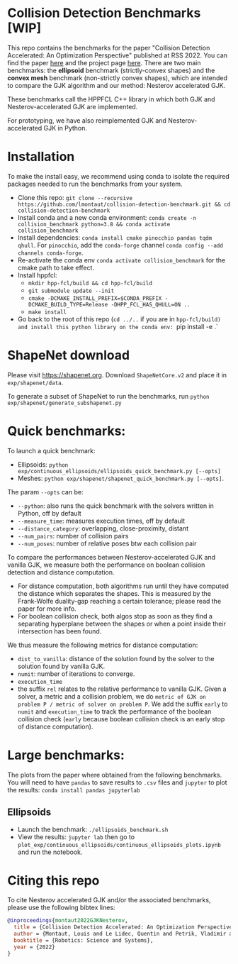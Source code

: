 # Collision Detection Benchmarks [WIP]
This repo contains the benchmarks for the paper "Collision Detection Accelerated: An Optimization Perspective" published at RSS 2022.
You can find the paper [here](https://arxiv.org/abs/2205.09663) and the project page [here](https://lmontaut.github.io/nesterov-gjk.github.io/).
There are two main benchmarks: the **ellipsoid** benchmark (strictly-convex shapes) and the **convex mesh** benchmark (non-strictly convex shapes), which are intended to compare the GJK algorithm and our method: Nesterov accelerated GJK.

These benchmarks call the HPPFCL C++ library in which both GJK and Nesterov-accelerated GJK are implemented.

For prototyping, we have also reimplemented GJK and Nesterov-accelerated GJK in Python.

# Installation
To make the install easy, we recommend using conda to isolate the required packages needed to run the benchmarks from your system.
- Clone this repo: `git clone --recursive https://github.com/lmontaut/collision-detection-benchmark.git && cd collision-detection-benchmark`
- Install conda and a new conda environment: `conda create -n collision_benchmark python=3.8 && conda activate collision_benchmark`
- Install dependencies: `conda install cmake pinocchio pandas tqdm qhull`. For `pinocchio`, add the `conda-forge` channel `conda config --add channels conda-forge`.
- Re-activate the conda env `conda activate collision_benchmark` for the cmake path to take effect.
- Install hppfcl:
  - `mkdir hpp-fcl/build && cd hpp-fcl/build`
  - `git submodule update --init`
  - `cmake -DCMAKE_INSTALL_PREFIX=$CONDA_PREFIX -DCMAKE_BUILD_TYPE=Release -DHPP_FCL_HAS_QHULL=ON ..`
  - `make install` 
- Go back to the root of this repo (`cd ../..` if you are in `hpp-fcl/build) and install this python library on the conda env: `pip install -e .`

# ShapeNet download
Please visit https://shapenet.org.
Download `ShapeNetCore.v2` and place it in `exp/shapenet/data`.

To generate a subset of ShapeNet to run the benchmarks, run `python exp/shapenet/generate_subshapenet.py`

# Quick benchmarks:
To launch a quick benchmark:
- Ellipsoids: `python exp/continuous_ellipsoids/ellipsoids_quick_benchmark.py [--opts]`
- Meshes: `python exp/shapenet/shapenet_quick_benchmark.py [--opts]`.

The param `--opts` can be:
- `--python`: also runs the quick benchmark with the solvers written in Python, off by default
- `--measure_time`: measures execution times, off by default
- `--distance_category`: overlapping, close-proximity, distant
- `--num_pairs`: number of collision pairs
- `--num_poses`: number of relative poses btw each collision pair

To compare the performances between Nesterov-accelerated GJK and vanilla GJK, we measure both the performance on boolean collision detection and distance computation.
- For distance computation, both algorithms run until they have computed the distance which separates the shapes. This is measured by the Frank-Wolfe duality-gap reaching a certain tolerance; please read the paper for more info. 
- For boolean collision check, both algos stop as soon as they find a separating hyperplane between the shapes or when a point inside their intersection has been found.

We thus measure the following metrics for distance computation:
- `dist_to_vanilla`: distance of the solution found by the solver to the solution found by vanilla GJK.
- `numit`: number of iterations to converge.
- `execution_time`
- the suffix `rel` relates to the relative performance to vanilla GJK. Given a solver, a metric and a collision problem, we do `metric of GJK on problem P / metric of solver on problem P`.
We add the suffix `early` to `numit` and `execution_time` to track the performance of the boolean collision check (`early` because boolean collision check is an early stop of distance computation).

# Large benchmarks:
The plots from the paper where obtained from the following benchmarks.
You will need to have `pandas` to save results to `.csv` files and `jupyter` to plot the results: `conda install pandas jupyterlab`

## Ellipsoids
- Launch the benchmark: `./ellipsoids_benchmark.sh`
- View the results: `jupyter lab` then go to `plot_exp/continuous_ellipsoids/continuous_ellipsoids_plots.ipynb` and run the notebook.

# Citing this repo
To cite Nesterov accelerated GJK and/or the associated benchmarks, please use the following bibtex lines:
```bibtex
@inproceedings{montaut2022GJKNesterov,
  title = {Collision Detection Accelerated: An Optimization Perspective},
  author = {Montaut, Louis and Le Lidec, Quentin and Petrik, Vladimir and Sivic, Josef and Carpentier, Justin},
  booktitle = {Robotics: Science and Systems},
  year = {2022}
}
```
